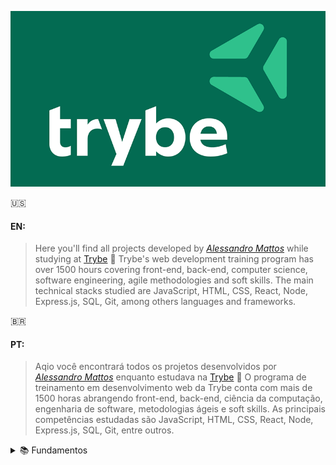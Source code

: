 ![alt text](https://github.com/Alessandro-Mattos/Portfolio/blob/main/Trybe/trybe-logo.png)  

:us:
#### EN:

>Here you'll find all projects developed by _[Alessandro Mattos](https://github.com/Alessandro-Mattos)_ while studying at [Trybe](https://www.betrybe.com/) :rocket:
Trybe's web development training program has over 1500 hours covering front-end, back-end, computer science, software engineering, agile methodologies and soft skills.
The main technical stacks studied are JavaScript, HTML, CSS, React, Node, Express.js, SQL, Git, among others languages and frameworks.





:brazil:
#### PT:

>Aqio você encontrará todos os projetos desenvolvidos por _[Alessandro Mattos](https://github.com/Alessandro-Mattos)_ enquanto estudava na [Trybe](https://www.betrybe.com/) :rocket:
O programa de treinamento em desenvolvimento web da Trybe conta com mais de 1500 horas abrangendo front-end, back-end, ciência da computação, engenharia de software, metodologias ágeis e soft skills.
As principais competências estudadas são JavaScript, HTML, CSS, React, Node, Express.js, SQL, Git, entre outros.

<details>
<summary> 📚  Fundamentos </summary>

Tudo o que se precisa saber para iniciar a carreira no mundo do desenvolvimento Web:
```json
- 01 Unix & Bash:

[✅] Fundamentos do desenvolvimento web
[✅] Introdução   - Unix & Shell
[✅] Unix & Bash  - parte 1
[✅] Unix & Bash  - parte 2

- 02 Git, GitHub e Internet:

[✅️] Git & GitHub - Oque é e para que serve
[✅️] Git & GitHub - Entendendo os comandos
[✅️] Internet     - Entendendo como ela funciona

- 03 HTML e CSS:

[] Introdução     - HTML&CSS
[] HTML & CSS     - Estruturas de página
[] HTML & CSS     - Primeiros passos em CSS
[] HTML & CSS     - Seletores e posicionamento
[] HTML Semântico
[] Projeto        - [Lições aprendidas](https://github.com/Alessandro-Mattos/Portfolio/tree/main/Trybe/pjs/3.1)

- 04 Javascript e Lógica de programação:

[] Introdução     - JavaScript
[] JavaScript     - Primeiros passos
[] JavaScript     - Array e loop for
[] JavaScripr     - Lógica de programação e algorítmos
[] JavaScript     - Objetos e funções
[] Projeto        - [Playground Functions] (https://github.com/Alessandro-Mattos/Trybe/blob/ps/04/)

- 05 JavaScript : DOM, Eventos e Web storage:

[] JavaScript     - DOM e seletores
[] JavaScript     - Trabalhando com elementos
[] JavaScript     - Eventos
[] JavaScript     - Web storage
[] JavaScript     - Projetos
[] Projeto        - [Arte com pixels](https://github.com/Alessandro-Mattos/Trybe/blob/pj/05/5.1/)
[] Projeto        - [Lista de Tarefas](https://github.com/Alessandro-Mattos/Trybe/blob/pj/05/5.2/)
[] Projeto Bonus  - [Meme generator](https://github.com/Alessandro-Mattos/Trybe/blob/pj/05/5.4/)
[] Projeto Bonus  - [Adivinhe a cor](https://github.com/Alessandro-Mattos/Trybe/blob/pj/05/5.5/)
[] Projeto Bonus  - [Carta Misteriosa](https://github.com/Alessandro-Mattos/Trybe/blob/pj/05/5.6/)

- 06 HTML & CSS :Forms, Flexbox e Responsivo:

[] HTML & CSS     - Forms
[] Bibliotecas JavaScript e Frameworks CSS
[] Introdução     - CSS Flexbox
[] CSS Flexbox    - Parte 1
[] CSS Flexbox    - Parte 2
[] CSS Responsivo - Mobile First
[] Projeto        - [Trybewarts](https://github.com/Alessandro-Mattos/Trybe/blob/pj/06/)

- 07 Introdução a JavaScript ES6 e Testes unitários

[] JavaScript ES6 - let, const, arrow functions e template literals
[] JavaScript ES6 - Fluxo de exceção e Objetos
[] Primeiros passos em Jest
[] Projeto        - [JavaScript Testes Unitários](https://github.com/Alessandro-Mattos/Trybe/blob/pj/07/)

- 08 Higher Order Functions do JavaScript ES6:

[] JavaScript ES6 - Introdução a Higher Order Functions
[] JavaScript ES6 - Higher Order Functions - forEach, find, some, every, sort
[] JavaScript ES6 - Higher Order Functions - map e filter
[] JavaScript ES6 - Higher Order Functions - reduce
[] JavaScript ES6 - spread operator, parâmetro rest, destructuring e mais
[] Projeto        - [Zoo functions](https://github.com/Alessandro-Mattos/Trybe/blob/pj/08/)

- 09 JavaScript e Testes Assíncronos:

[] JavaScript Assíncrono e Callbacks
[] JavaScript Assíncrono - Fetch API e async/await
[] Jest          - Testes Assíncronos
[] Projeto       - [Carrinho de Compras](https://github.com/Alessandro-Mattos/Trybe/blob/pj/09/)
​```

</details>

---

<details>
<sumary> Desenvolvimento Front-end </sumary>

Técnicas e ferramentas mais atuais para desenvolver um código de front-end que seja rápido, bonito e testável:
```json

</details>
---

<details>
<sumary>Desenvolvimento Back-end</sumary>

Código robusto, limpo, escalável e seguro. Domínio de Bancos de dados,construção de APIs com testes automatizados:
```json

</details>
---

<details>
<sumary>Ciência da computação</sumary>

Conceitos aplicados no dia a dia do desenvolvimento de software, análise de algorítimos e estruturas de dados:
```json

</details>
---
